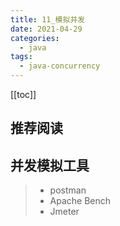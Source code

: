 ```yaml
---
title: 11_模拟并发
date: 2021-04-29
categories:
  - java
tags:
  - java-concurrency
---
```


[[toc]]

## 推荐阅读

## 并发模拟工具

> - postman
> - Apache Bench
> - Jmeter
